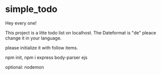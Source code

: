 # simple_todo

Hey every one!

This project is a litte todo list on localhost.
The Dateformat is "de" pleace change it in your language.

please initialize it with follow items.

npm init, 
npm i express body-parser ejs

optional:
nodemon
